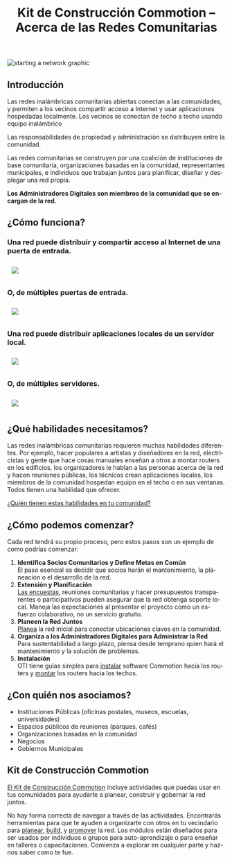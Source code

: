 ﻿---
layout: cck
title: Kit de Construcción Commotion – Acerca de las Redes Comunitarias
site_section: docs
sub_section: [cck,cck-about-cw]
pdf-all: true
categories: 
created: 2013-09-27
changed: 2014-08-20
post_author: sifrwahid
lang: es
---

<p><img src="/files/get-started-starting-network.png" alt="starting a network graphic" /></p>

<section>
<h2>Introducción</h2>

<p>Las redes inalámbricas comunitarias abiertas conectan a las comunidades, y permiten a los vecinos compartir acceso a Internet y usar aplicaciones hospedadas localmente. Los vecinos se conectan de techo a techo usando equipo inalámbrico </p>

<p>Las responsabilidades de propiedad y administración se distribuyen entre la comunidad.<p>

<p>Las redes comunitarias se construyen por una coalición de instituciones de base comunitaria, organizaciones basadas en la comunidad, representantes municipales, e individuos que trabajan juntos para planificar, diseñar y desplegar una red propia.  </p>

<p><strong>Los Administradores Digitales son miembros de la comunidad que se encargan de la red.</strong></p>

</section>

<section>
<h2>¿Cómo funciona?</h2>

<h3>Una red puede distribuir y compartir acceso al Internet de una puerta de entrada.</h3>

<p><img src="/files/cck/about-community-wireless/one-gateway.png" style="background-color:white; padding:10px;"></p>

<h3>O, de múltiples puertas de entrada.</h3>

<p><img src="/files/cck/about-community-wireless/multi-gateways.png" style="background-color:white; padding:10px;"></p>

<h3>Una red puede distribuir aplicaciones locales de un servidor local.</h3>

<p><img src="/files/cck/about-community-wireless/one-server.png" style="background-color:white; padding:10px;"></p>

<h3>O, de múltiples servidores.</h3>

<p><img src="/files/cck/about-community-wireless/multi-servers.png" style="background-color:white; padding:10px;"></p>

</section>

<section>
<h2>¿Qué habilidades necesitamos?</h2>
<p>Las redes inalámbricas comunitarias requieren muchas habilidades diferentes. Por ejemplo, hacer populares a artistas y diseñadores en la red, electricistas y gente que hace cosas manuales enseñan a  otros a montar routers en los edificios, los organizadores le hablan a las personas acerca de la red y hacen reuniones públicas, los técnicos crean aplicaciones locales, los miembros de la comunidad hospedan equipo en el techo o en sus ventanas. Todos tienen una habilidad que ofrecer. </p>

<p><a href="/docs/cck/planning/identify-neighborhood-skills">¿Quién tienen estas habilidades en tu comunidad?</a></p>
</section>

<section>
<h2>¿Cómo podemos comenzar?</h2>
<p>Cada red tendrá su propio proceso, pero estos pasos son un ejemplo de como podrías comenzar:
<ol>
  <li><strong>Identifica Socios Comunitarios y Define Metas en Común</strong><br />
  El paso esencial es decidir que socios harán el mantenimiento, la planeación o el desarrollo de la red.</li>
  <li><strong>Extensión y Planificación</strong><br />
  <a href="/docs/cck/planning/survey-your-neighbors" style="font-weight:normal">Las encuestas</a>, reuniones comunitarias y hacer presupuestos transparentes o participativos pueden asegurar que la red obtenga soporte local. Maneja las expectaciones al presentar el proyecto como un esfuerzo colaborativo, no un servicio gratuito.</li>
  <li><strong>Planeen la Red Juntos</strong><br />
  <a href="/docs/cck/planning/design-your-network-every-network-tells-story" style="font-weight:normal">Planea</a> la red inicial para conectar ubicaciones claves en la comunidad.</li>
  <li><strong>Organiza a los Administradores Digitales para Administrar la Red</strong><br />
  Para sustentabilidad a largo plazo, piensa desde temprano quien hará el mantenimiento y la solución de problemas.</li>
  <li><strong>Instalación</strong><br />
  OTI tiene guías simples para <a href="/docs/cck/installing-configuring" style="font-weight:normal">instalar</a> software Commotion hacia los routers y <a href="/docs/cck/building-mounting" style="font-weight:normal">montar</a> los routers hacia los techos.
</li>
</ol>
</p>
</section>
<section>
<h2>¿Con quién nos asociamos?</h2>
<ul>
  <li>Instituciones Públicas (oficinas postales, museos, escuelas, universidades)</li>
  <li>Espacios públicos de reuniones (parques, cafés)</li>
  <li>Organizaciones basadas en la comunidad</li>
  <li>Negocios</li>
  <li>Gobiernos Municipales</li>
</ul>
</section>

<section>
<h2>Kit de Construcción Commotion</h2>
<p><a href="/docs/cck">El Kit de Construcción Commotion</a> incluye actividades que puedas usar en tus comunidades para ayudarte a planear, construir y gobernar la red juntos.</p>

<p>No hay forma correcta de navegar a través de las actividades. Encontrarás herramientas para que te ayuden a organizarte con otros en tu vecindario para <a href="/docs/cck/planning">planear</a>, <a href="/docs/cck/building-mounting">build</a>, y <a href="/docs/cck/planning/get-word-out-flyer-design">promover</a> la red. Los módulos están diseñados para ser usados por individuos o grupos para auto-aprendizaje o para enseñar en talleres o capacitaciones. Comienza a explorar en cualquier parte y haznos saber como te fue.</p>
</section>
  
